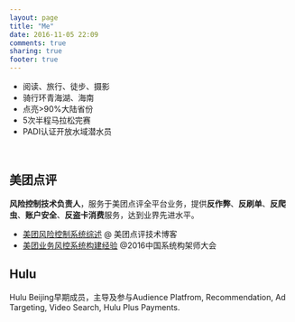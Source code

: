 ```yaml
---
layout: page
title: "Me"
date: 2016-11-05 22:09
comments: true
sharing: true
footer: true
---
```


- 阅读、旅行、徒步、摄影
- 骑行环青海湖、海南
- 点亮>90%大陆省份
- 5次半程马拉松完赛
- PADI认证开放水域潜水员

<br/>

## 美团点评

**风险控制技术负责人**，服务于美团点评全平台业务，提供**反作弊**、**反刷单**、**反爬虫**、**账户安全**、**反盗卡消费**服务，达到业界先进水平。

- [美团风险控制系统综述](http://tech.meituan.com/online-risk-control.html) @ 美团点评技术博客
- [美团业务风控系统构建经验](http://safe.it168.com/a2016/1028/3000/000003000971_all.shtml) @2016中国系统构架师大会

## Hulu

Hulu Beijing早期成员，主导及参与Audience Platfrom, Recommendation, Ad Targeting, Video Search, Hulu Plus Payments.

